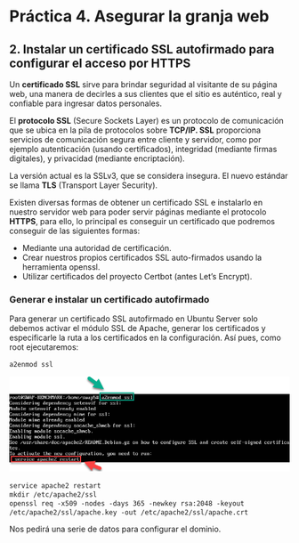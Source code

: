 # Práctica 4. Asegurar la granja web #

## 2. Instalar un certificado SSL autofirmado para configurar el acceso por HTTPS

Un **certificado SSL** sirve para brindar seguridad al visitante de su página web, una
manera de decirles a sus clientes que el sitio es auténtico, real y confiable para
ingresar datos personales.

El **protocolo SSL** (Secure Sockets Layer) es un protocolo de comunicación que se
ubica en la pila de protocolos sobre **TCP/IP. SSL** proporciona servicios de
comunicación segura entre cliente y servidor, como por ejemplo autenticación (usando
certificados), integridad (mediante firmas digitales), y privacidad (mediante
encriptación).

La versión actual es la SSLv3, que se considera insegura. El nuevo estándar se llama
**TLS** (Transport Layer Security).

Existen diversas formas de obtener un certificado SSL e instalarlo en nuestro servidor
web para poder servir páginas mediante el protocolo **HTTPS**, para ello, lo principal es
conseguir un certificado que podremos conseguir de las siguientes formas:

  - Mediante una autoridad de certificación.
  - Crear nuestros propios certificados SSL auto-firmados usando la herramienta openssl.
  - Utilizar certificados del proyecto Certbot (antes Let’s Encrypt).

### Generar e instalar un certificado autofirmado ###
Para generar un certificado SSL autofirmado en Ubuntu Server solo debemos activar
el módulo SSL de Apache, generar los certificados y especificarle la ruta a los
certificados en la configuración. Así pues, como root ejecutaremos:

~~~~
a2enmod ssl
~~~~
![img](image/img01.png)

~~~~
service apache2 restart
mkdir /etc/apache2/ssl
openssl req -x509 -nodes -days 365 -newkey rsa:2048 -keyout /etc/apache2/ssl/apache.key -out /etc/apache2/ssl/apache.crt
~~~~

Nos pedirá una serie de datos para configurar el dominio.
